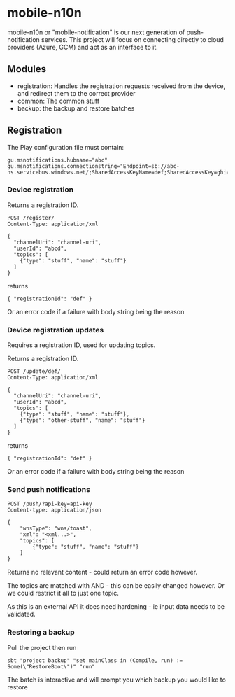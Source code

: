 # mobile-n10n
mobile-n10n or "mobile-notification" is our next generation of push-notification services.
This project will focus on connecting directly to cloud providers (Azure, GCM) and act as an interface to it.

## Modules
 * registration: Handles the registration requests received from the device, and redirect them to the correct provider
 * common: The common stuff
 * backup: the backup and restore batches

## Registration

The Play configuration file must contain:
```
gu.msnotifications.hubname="abc"
gu.msnotifications.connectionstring="Endpoint=sb://abc-ns.servicebus.windows.net/;SharedAccessKeyName=def;SharedAccessKey=ghi="
```

### Device registration

Returns a registration ID.

```
POST /register/
Content-Type: application/xml

{
  "channelUri": "channel-uri",
  "userId": "abcd",
  "topics": [
    {"type": "stuff", "name": "stuff"}
  ]
}
```

returns

```
{ "registrationId": "def" }
```

Or an error code if a failure with body string being the reason

### Device registration updates

Requires a registration ID, used for updating topics.

Returns a registration ID.

```
POST /update/def/
Content-Type: application/xml

{
  "channelUri": "channel-uri",
  "userId": "abcd",
  "topics": [
    {"type": "stuff", "name": "stuff"},
    {"type": "other-stuff", "name": "stuff"}
  ]
}
```

returns

```
{ "registrationId": "def" }
```

Or an error code if a failure with body string being the reason

### Send push notifications


```
POST /push/?api-key=api-key
Content-type: application/json

{
    "wnsType": "wns/toast",
    "xml": "<xml...>",
    "topics": [
        {"type": "stuff", "name": "stuff"}
    ]
}
```

Returns no relevant content - could return an error code however.

The topics are matched with AND - this can be easily changed however. Or we could restrict it all to just one topic.

As this is an external API it does need hardening - ie input data needs to be validated.

### Restoring a backup
Pull the project then run

    sbt "project backup" "set mainClass in (Compile, run) := Some(\"RestoreBoot\")" "run"

The batch is interactive and will prompt you which backup you would like to restore